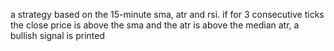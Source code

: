 a strategy based on the 15-minute sma, atr and rsi. 
if for 3 consecutive ticks the close price is above the sma and the atr is above the median atr, a bullish signal is printed
